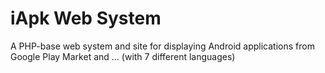 # iApk Web System

A PHP-base web system and site for displaying Android applications from Google Play Market and ... (with 7 different languages)
